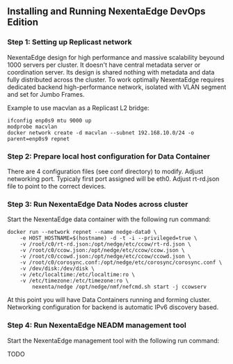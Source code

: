 ## Installing and Running NexentaEdge DevOps Edition

### Step 1: Setting up Replicast network
NexentaEdge design for high performance and massive scalability beyound 1000 servers per cluster. It doesn't have central metadata server or coordination server. Its design is shared nothing with metadata and data fully distributed across the cluster. To work optimally NexentaEdge requires dedicated backend high-performance network, isolated with VLAN segment and set for Jumbo Frames.

Example to use macvlan as a Replicast L2 bridge:
```
ifconfig enp0s9 mtu 9000 up
modprobe macvlan
docker network create -d macvlan --subnet 192.168.10.0/24 -o parent=enp0s9 repnet
```

### Step 2: Prepare local host configuration for Data Container
There are 4 configuration files (see conf directory) to modify. Adjust networking port. Typicaly first port assigned will be eth0. Adjust rt-rd.json file to point to the correct devices.

### Step 3: Run NexentaEdge Data Nodes across cluster
Start the NexentaEdge data container with the following run command:
```
docker run --network repnet --name nedge-data0 \
	-e HOST_HOSTNAME=$(hostname) -d -t -i --privileged=true \
	-v /root/c0/rt-rd.json:/opt/nedge/etc/ccow/rt-rd.json \
	-v /root/c0/ccow.json:/opt/nedge/etc/ccow/ccow.json \
	-v /root/c0/ccowd.json:/opt/nedge/etc/ccow/ccowd.json \
	-v /root/c0/corosync.conf:/opt/nedge/etc/corosync/corosync.conf \
	-v /dev/disk:/dev/disk \
	-v /etc/localtime:/etc/localtime:ro \
	-v /etc/timezone:/etc/timezone:ro \
        nexenta/nedge /opt/nedge/nmf/nefcmd.sh start -j ccowserv
```

At this point you will have Data Containers running and forming cluster. Networking configuration for backend is automatic IPv6 discovery based.

### Step 4: Run NexentaEdge NEADM management tool
Start the NexentaEdge management tool with the following run command:

TODO
